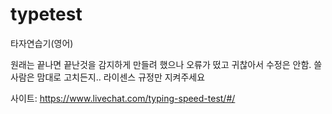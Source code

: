 # typetest
타자연습기(영어)

원래는 끝나면 끝난것을 감지하게 만들려 했으나 오류가 떴고 귀찮아서 수정은 안함.
쓸사람은 맘대로 고치든지.. 라이센스 규정만 지켜주세요

사이트: https://www.livechat.com/typing-speed-test/#/
